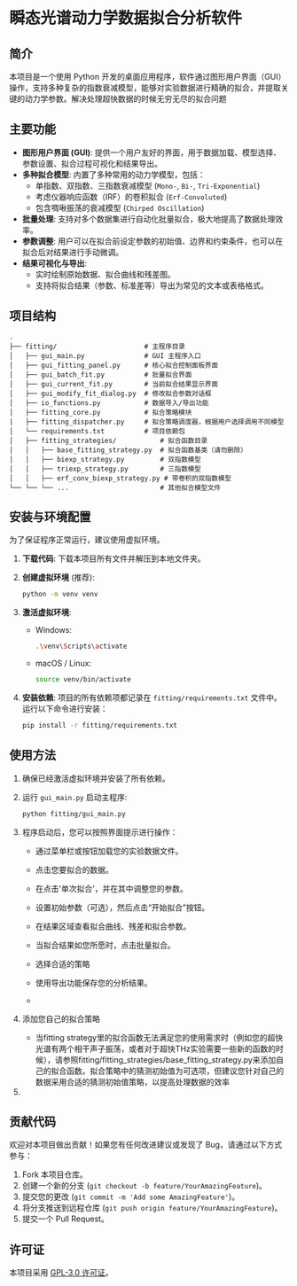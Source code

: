 # 瞬态光谱动力学数据拟合分析软件

## 简介

本项目是一个使用 Python 开发的桌面应用程序，软件通过图形用户界面（GUI）操作，支持多种复杂的指数衰减模型，能够对实验数据进行精确的拟合，并提取关键的动力学参数。解决处理超快数据的时候无穷无尽的拟合问题
## 主要功能

- **图形用户界面 (GUI)**: 提供一个用户友好的界面，用于数据加载、模型选择、参数设置、拟合过程可视化和结果导出。
- **多种拟合模型**: 内置了多种常用的动力学模型，包括：
  - 单指数、双指数、三指数衰减模型 (`Mono-`, `Bi-`, `Tri-Exponential`)
  - 考虑仪器响应函数（IRF）的卷积拟合 (`Erf-Convoluted`)
  - 包含啁啾振荡的衰减模型 (`Chirped Oscillation`)
- **批量处理**: 支持对多个数据集进行自动化批量拟合，极大地提高了数据处理效率。
- **参数调整**: 用户可以在拟合前设定参数的初始值、边界和约束条件，也可以在拟合后对结果进行手动微调。
- **结果可视化与导出**:
  - 实时绘制原始数据、拟合曲线和残差图。
  - 支持将拟合结果（参数、标准差等）导出为常见的文本或表格格式。

## 项目结构

```
.
├── fitting/                      # 主程序目录
│   ├── gui_main.py               # GUI 主程序入口
│   ├── gui_fitting_panel.py      # 核心拟合控制面板界面
│   ├── gui_batch_fit.py          # 批量拟合界面
│   ├── gui_current_fit.py        # 当前拟合结果显示界面
│   ├── gui_modify_fit_dialog.py  # 修改拟合参数对话框
│   ├── io_functions.py           # 数据导入/导出功能
│   ├── fitting_core.py           # 拟合策略模块
|   ├── fitting_dispatcher.py     # 拟合策略调度器，根据用户选择调用不同模型
│   └── requirements.txt          # 项目依赖包
│   ├── fitting_strategies/           # 拟合函数目录
│   │   ├── base_fitting_strategy.py  # 拟合函数基类（请勿删除）
│   │   ├── biexp_strategy.py         # 双指数模型
│   │   ├── triexp_strategy.py        # 三指数模型
│   │   ├── erf_conv_biexp_strategy.py # 带卷积的双指数模型
└── └── └── ...                       # 其他拟合模型文件

```

## 安装与环境配置

为了保证程序正常运行，建议使用虚拟环境。

1.  **下载代码**: 下载本项目所有文件并解压到本地文件夹。

2.  **创建虚拟环境** (推荐):
    ```bash
    python -m venv venv
    ```

3.  **激活虚拟环境**:
    -   Windows:
        ```bash
        .\venv\Scripts\activate
        ```
    -   macOS / Linux:
        ```bash
        source venv/bin/activate
        ```

4.  **安装依赖**:
    项目的所有依赖项都记录在 `fitting/requirements.txt` 文件中。运行以下命令进行安装：
    ```bash
    pip install -r fitting/requirements.txt
    ```

## 使用方法

1.  确保已经激活虚拟环境并安装了所有依赖。

2.  运行 `gui_main.py` 启动主程序:
    ```bash
    python fitting/gui_main.py
    ```

3.  程序启动后，您可以按照界面提示进行操作：
    -   通过菜单栏或按钮加载您的实验数据文件。
    -   点击您要拟合的数据。
    -   在点击'单次拟合'，并在其中调整您的参数。
    -   设置初始参数（可选），然后点击“开始拟合”按钮。
    -   在结果区域查看拟合曲线、残差和拟合参数。
    -   当拟合结果如您所愿时，点击批量拟合。
    -   选择合适的策略
    -   使用导出功能保存您的分析结果。
  
    -   
4.  添加您自己的拟合策略
    -   当fitting strategy里的拟合函数无法满足您的使用需求时（例如您的超快光谱有两个相干声子振荡，或者对于超快THz实验需要一些新的函数的时候），请参照fitting/fitting_strategies/base_fitting_strategy.py来添加自己的拟合函数。拟合策略中的猜测初始值为可选项，但建议您针对自己的数据采用合适的猜测初始值策略，以提高处理数据的效率
5.  
## 贡献代码

欢迎对本项目做出贡献！如果您有任何改进建议或发现了 Bug，请通过以下方式参与：

1.  Fork 本项目仓库。
2.  创建一个新的分支 (`git checkout -b feature/YourAmazingFeature`)。
3.  提交您的更改 (`git commit -m 'Add some AmazingFeature'`)。
4.  将分支推送到远程仓库 (`git push origin feature/YourAmazingFeature`)。
5.  提交一个 Pull Request。

## 许可证

本项目采用 [GPL-3.0 许可证](https://www.gnu.org/licenses/gpl-3.0.html)。
